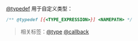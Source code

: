 [@typedef](http://usejsdoc.org/tags-typedef.html) 用于自定义类型：

```js
/** @typedef [{<TYPE_EXPRESSION>}] <NAMEPATH> */
```

> 相关标签：[@type](http://usejsdoc.org/tags-type.html) [@callback](http://usejsdoc.org/tags-callback.html)
